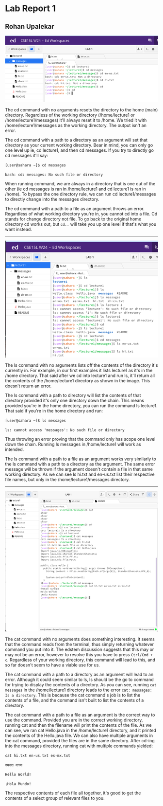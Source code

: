 
# Lab Report 1

## Rohan Upalekar

![Image](cd-ss.png)

The cd command with no arguments resets the directory to the  home (main) directory. Regardless of the working directory (/home/lecture1 or /home/lecture1/messages) it'll always reset it to /home. We tried it with /home/lecture1/messages as the working directory. The output isn't an error.

The cd command with a path to a directory as an argument will set that directory as your current working directory. Bear in mind, you can only go one level up ie, cd lecture1, and then cd messages. If you try to directly go cd messages it'll say:

`[user@sahara ~]$ cd messages`

`bash: cd: messages: No such file or directory`

When running command, we are always in a directory that is one out of the other (ie cd messages is ran in /home/lecture1 and cd lecture1 is ran in /home). To bypass the one directory rule, we can run cd lecture1/messages to directly change into the messages directory. 

The cd command with a path to a file as an argument throws an error. Regardless of what working directory you're in, you cannot cd into a file. Cd stands for change directory not file. To go back to the original home directory cd works out, but `cd..` will take you up one level if that's what you want instead.

---

![Image](ls-ss.png)

The ls command with no arguments lists off the contents of the directory it's currently in. For example, in our first examples it lists lecture1 as it's in the /home directory. That said after we cd into lecture1 and run ls, it'll return all the contents of the /home/lecture1 directory as shown in the image. This doesn't return an error.

The ls command with a path to directory will list the contents of that directory provided it's only one directory down the chain. This means provided you're in the home directory, you can run the command ls lecture1. That said if you're in the home directory and run: 

`[user@sahara ~]$ ls messages`

`ls: cannot access 'messages': No such file or directory`

Thus throwing an error proving that the command only has scope one level down the chain. Running ls messages in /home/lecture1 will work as intended.

The ls command with a path to a file as an argument works very similarly to the ls command with a path to a directory as the argument. The same error message will be thrown if the argument doesn't contain a file in that same working directory. As we can see ls hi.txt and en-us.txt list their respective file names, but only in the /home/lecture1/messages directory. 

---

![Image](cat-ss.png)

The cat command with no arguments does something interesting. It seems that the command reads from the terminal, thus simply returning whatever command you put into it. The edstem discussion suggests that this may or may not be an error, however to resolve this you have to press `Ctrl/Cmd + c`. Regardless of your working directory, this command will lead to this, and so far doesn't seem to have a viable use for us. 

The cat command with a path to a directory as an argument will lead to an error. Although it could seem similar to ls, ls should be the go to command for trying to display the contents of a directory. As you can see, running `cat messages` in the /home/lecture1 directory leads to the error `cat: messages: Is a directory`. This is because the cat command's job is to list the contents of a file, and the command isn't built to list the contents of a directory.

The cat command with a path to a file as an argument is the correct way to use the command. Provided you are in the correct working directory, running cat and then the filename will print the contents of the file. As we can see, we ran cat Hello.java in the /home/lecture1 directory, and it printed the contents of the Hello.java file. We can also have multiple arguments in the cat command, provided the files are in the same directory. After cd-ing into the messages directory, running cat with multiple commands yielded:

`cat hi.txt en-us.txt es-mx.txt`

`नमसत दनया`

`Hello World!`

`¡Hola Mundo!` 

The respective contents of each file all together, it's good to get the contents of a select group of relevant files to you. 
